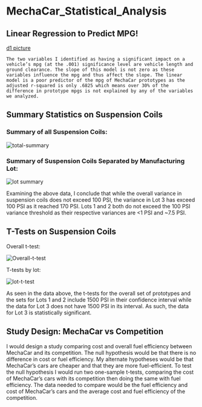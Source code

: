 # MechaCar_Statistical_Analysis


## Linear Regression to Predict MPG!

[d1 picture](https://user-images.githubusercontent.com/109701875/200976013-22dda2c6-8152-45e8-83b5-6a05dbda8a55.PNG)

	The two variables I identified as having a significant impact on a vehicle’s mpg (at the .001) significance level are vehicle length and ground clearance. The slope of this model is not zero as these variables influence the mpg and thus affect the slope. The linear model is a poor predictor of the mpg of MechaCar prototypes as the  adjusted r-squared is only .6825 which means over 30% of the difference in prototype mpgs is not explained by any of the variables we analyzed.
 

## Summary Statistics on Suspension Coils
### Summary of all Suspension Coils:
 
![total-summary](https://user-images.githubusercontent.com/109701875/200976029-8ce6bd34-50a9-4302-a870-c473a6e949aa.PNG)



### Summary of Suspension Coils Separated by Manufacturing Lot:

![lot summary](https://user-images.githubusercontent.com/109701875/200976049-edf13493-c293-4aec-bc76-e11669009aac.PNG)

 
Examining the above data, I conclude that while the overall variance in suspension coils does not exceed 100 PSI, the variance in Lot 3 has exceed 100 PSI as it reached 170 PSI. Lots 1 and 2 both do not exceed the 100 PSI variance threshold as their respective variances are <1 PSI and ~7.5 PSI. 
## T-Tests on Suspension Coils
Overall t-test:

![Overall-t-test](https://user-images.githubusercontent.com/109701875/200976058-ff265c7c-2c54-4815-90e8-7ebcb512136a.PNG)


T-tests by lot: 

![lot-t-test](https://user-images.githubusercontent.com/109701875/200976080-913c4b94-e621-41b9-b48b-d8c3498e9cc0.PNG)


As seen in the data above, the t-tests for the overall set of prototypes and the sets for Lots 1 and 2 include 1500 PSI in their confidence interval while the data for Lot 3 does not have 1500 PSI in its interval. As such, the data for Lot 3 is statistically significant.

## Study Design: MechaCar vs Competition
I would design a study comparing cost and overall fuel efficiency between MechaCar and its competition. The null hypothesis would be that there is no difference in cost or fuel efficiency. My alternate hypotheses would be that MechaCar’s cars are cheaper and that they are more fuel-efficient. To test the null hypothesis I would run two one-sample t-tests, comparing the cost of MechaCar’s cars with its competition then doing the same with fuel efficiency. The data needed to compare would be the fuel efficiency and cost of MechaCar’s cars and the average cost and fuel efficiency of the competition. 

